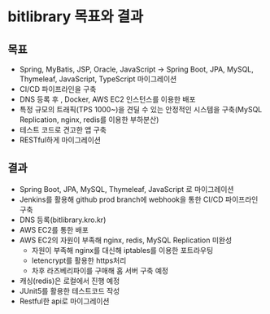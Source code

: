 # bitlibrary 목표와 결과

## 목표
- Spring, MyBatis, JSP, Oracle, JavaScript -> Spring Boot, JPA, MySQL, Thymeleaf, JavaScript, TypeScript 마이그레이션
- CI/CD 파이프라인을 구축
- DNS 등록 후 , Docker, AWS EC2 인스턴스를 이용한 배포
- 특정 규모의 트래픽(TPS 1000~)을 견딜 수 있는 안정적인 시스템을 구축(MySQL Replication, nginx, redis를 이용한 부하분산)
- 테스트 코드로 견고한 앱 구축
- RESTful하게 마이그레이션


## 결과
- Spring Boot, JPA, MySQL, Thymeleaf, JavaScript 로 마이그레이션
- Jenkins를 활용해 github prod branch에 webhook을 통한 CI/CD 파이프라인 구축
- DNS 등록(bitlibrary.kro.kr)
- AWS EC2를 통한 배포
- AWS EC2의 자원이 부족해 nginx, redis, MySQL Replication 미완성
    - 자원이 부족해 nginx를 대신해 iptables를 이용한 포트라우팅
    - letencrypt를 활용한 https처리
    - 차후 라즈베리파이를 구매해 홈 서버 구축 예정
- 캐싱(redis)은 로컬에서 진행 예정
- JUnit5를 활용한 테스트코드 작성
- Restful한 api로 마이그레이션

